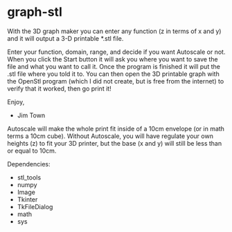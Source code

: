 graph-stl
=========

With the 3D graph maker you can enter any function (z in terms of x and y) and it will output a 3-D printable *.stl file. 


Enter your function, domain, range, and decide if you want Autoscale or not.  When you click the Start button it will ask you where you want to save the file and what you want to call it.  Once the program is finished it will put the .stl file where you told it to.  You can then open the 3D printable graph with the OpenStl program (which I did not create, but is free from the internet) to verify that it worked, then go print it!

Enjoy,
- Jim Town

Autoscale will make the whole print fit inside of a 10cm envelope (or in math terms a 10cm cube).  Without Autoscale, you will have regulate your own heights (z) to fit your 3D printer, but the base (x and y) will still be less than or equal to 10cm.  

Dependencies:
- stl_tools
- numpy
- Image
- Tkinter
- TkFileDialog
- math
- sys
